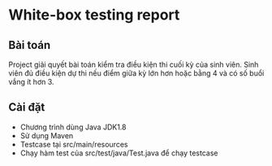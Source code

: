 # White-box testing report

## Bài toán
Project giải quyết bài toán kiểm tra điều kiện thi cuối kỳ của sinh viên. Sinh viên đủ điều kiện dự thi nếu điểm giữa kỳ lớn hơn hoặc bằng 4 và có số buổi vắng ít hơn 3.

## Cài đặt
* Chương trình dùng Java JDK1.8
* Sử dụng Maven
* Testcase tại src/main/resources
* Chạy hàm test của src/test/java/Test.java để chạy testcase
